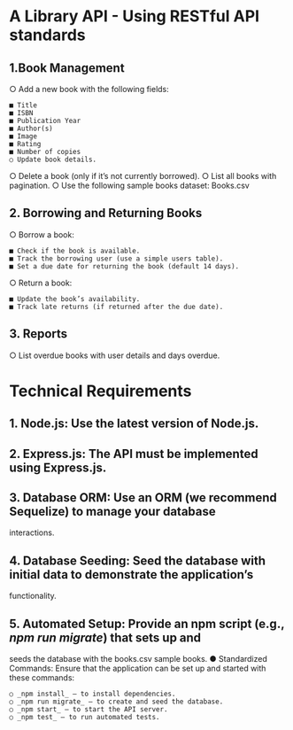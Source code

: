 # A Library API - Using RESTful API standards
## 1.Book Management
○ Add a new book with the following fields:

    ■ Title
    ■ ISBN
    ■ Publication Year
    ■ Author(s)
    ■ Image
    ■ Rating
    ■ Number of copies
    ○ Update book details.
○ Delete a book (only if it’s not currently borrowed).
○ List all books with pagination.
○ Use the following sample books dataset: Books.csv
## 2. Borrowing and Returning Books
○ Borrow a book:

    ■ Check if the book is available.
    ■ Track the borrowing user (use a simple users table).
    ■ Set a due date for returning the book (default 14 days).
○ Return a book:

    ■ Update the book’s availability.
    ■ Track late returns (if returned after the due date).
## 3. Reports
○ List overdue books with user details and days overdue.

# Technical Requirements
## 1. Node.js: Use the latest version of Node.js.
## 2. Express.js: The API must be implemented using Express.js.
## 3. Database ORM: Use an ORM (we recommend Sequelize) to manage your database
interactions.
## 4. Database Seeding: Seed the database with initial data to demonstrate the application’s
functionality.
## 5. Automated Setup: Provide an npm script (e.g., _npm run migrate_) that sets up and
seeds the database with the books.csv sample books.
● Standardized Commands: Ensure that the application can be set up and started with
these commands:

    ○ _npm install_ – to install dependencies.
    ○ _npm run migrate_ – to create and seed the database.
    ○ _npm start_ – to start the API server.
    ○ _npm test_ – to run automated tests.
    

